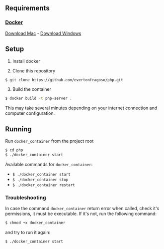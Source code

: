 ## Requirements

### [Docker](https://www.docker.com/products/overview)

[Download Mac](https://download.docker.com/mac/stable/Docker.dmg) -
[Download Windows](https://download.docker.com/win/stable/InstallDocker.msi)

## Setup

1. Install docker

2. Clone this repository 
  ```bash
  $ git clone https://github.com/evertonfragoso/php.git
  ```

3. Build the container
  ```bash
  $ docker build -t php-server .
  ```

This may take several minutes depending on your internet connection and computer configuration.

## Running

Run `docker_container` from the project root
```bash
$ cd php
$ ./docker_container start
  ```

Available commands for `docker_container`:
  - `$ ./docker_container start`
  - `$ ./docker_container stop`
  - `$ ./docker_container restart`


### Troubleshooting

In case the command `docker_container` return error when called, check it's permissions, it must be executable.
If it's not, run the following command:

```bash
$ chmod +x docker_container
```

and try to run it again:

```bash
$ ./docker_container start
```

